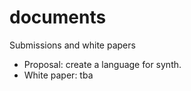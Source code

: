 documents
=========

Submissions and white papers

- Proposal: create a language for synth. 
- White paper: tba

 
